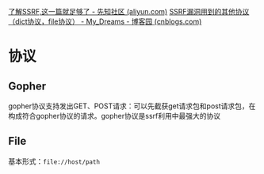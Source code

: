 

[了解SSRF,这一篇就足够了 - 先知社区 (aliyun.com)](https://xz.aliyun.com/t/2115)
[SSRF漏洞用到的其他协议（dict协议，file协议） - My_Dreams - 博客园 (cnblogs.com)](https://www.cnblogs.com/zzjdbk/p/12970919.html)



# 协议

## Gopher

gopher协议支持发出GET、POST请求：可以先截获get请求包和post请求包，在构成符合gopher协议的请求。gopher协议是ssrf利用中最强大的协议

## File
基本形式：`file://host/path`
